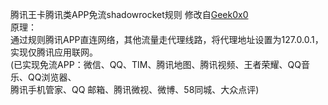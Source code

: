 腾讯王卡腾讯类APP免流shadowrocket规则
修改自[Geek0x0](https://github.com/Geek0x0/TencentWangCardRules)  
原理：  
通过规则腾讯APP直连网络，其他流量走代理线路，将代理地址设置为127.0.0.1，实现仅腾讯应用联网。  
(已实现免流APP：微信、QQ、TIM、腾讯地图、腾讯视频、王者荣耀、QQ音乐、QQ浏览器、  
腾讯手机管家、QQ 邮箱、腾讯微视、微博、58同城、大众点评)
